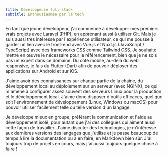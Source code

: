 ```yaml
---
title: Développeuse full-stack
subtitle: Enthousiasmée par la tech
---
```


En tant que jeune développeur, j'ai commencé à développer mes premiers vrais projets avec Laravel (PHP), en apprenant aussi à utiliser Git. Mais je suis aussi très intéressé par l'expérience utilisateur, ce qui me pousse à garder un lien avec le front-end avec Vue.js et Nuxt.js (JavaScript / TypeScript) avec des frameworks CSS comme Tailwind CSS. Je souhaite mettre en œuvre le nécessaire pour le référencement, bien que je ne sois pas un expert dans ce domaine. Du côté mobile, au-delà du web responsive, je fais du Flutter (Dart) afin de pouvoir déployer des applications sur Android et sur iOS.

J'aime avoir des connaissances sur chaque partie de la chaîne, du développement local au déploiement sur un serveur (avec NGINX), ce qui m'amène à configurer assez souvent des serveurs Linux pour la production et le développement local. J'aime donc disposer d'outils efficaces, quel que soit l'environnement de développement (Linux, Windows ou macOS) pour pouvoir utiliser facilement telle ou telle version d'un langage.

Je développe mieux en groupe, préférant la communication et l'aide au développement isolé, pour autant que j'ai des collègues qui aiment aussi cette façon de travailler. J'aime discuter des technologies, je m'intéresse aux dernières versions des langages que j'utilise et je passe beaucoup de temps à lire la documentation ou à en faire, en Markdown bien sûr. J'ai toujours trop de projets en cours, mais j'ai aussi toujours quelque chose à faire !
